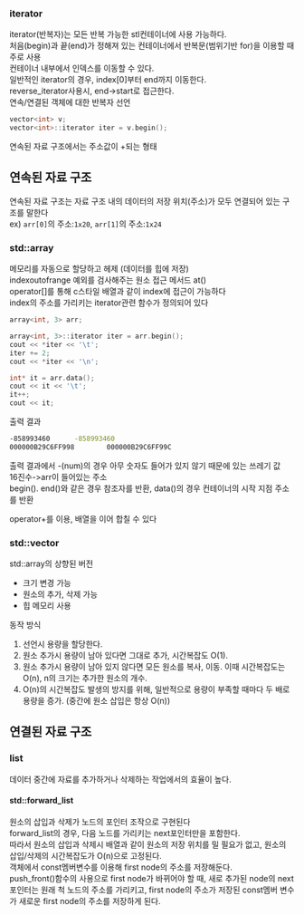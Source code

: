 ### iterator
iterator(반복자)는 모든 반복 가능한 stl컨테이너에 사용 가능하다.  
처음(begin)과 끝(end)가 정해져 있는 컨테이너에서 반복문(범위기반 for)을 이용할 때 주로 사용  
컨테이너 내부에서 인덱스를 이동할 수 있다.  
일반적인 iterator의 경우, index[0]부터 end까지 이동한다.  
reverse_iterator사용시, end->start로 접근한다.  
연속/연결된 객체에 대한 반복자 선언
```cpp
vector<int> v;
vector<int>::iterator iter = v.begin();
```
  
연속된 자료 구조에서는 주소값이 +되는 형태  
  

## 연속된 자료 구조
연속된 자료 구조는 자료 구조 내의 데이터의 저장 위치(주소)가 모두 연결되어 있는 구조를 말한다  
ex) `arr[0]`의 주소:`1x20`, `arr[1]`의 주소:`1x24`  
  
### std::array
메모리를 자동으로 할당하고 헤제 (데이터를 힙에 저장)  
indexoutofrange 예외를 검사해주는 원소 접근 메서드 at()  
operator[]를 통해 c스타일 배열과 같이 index에 접근이 가능하다  
index의 주소를 가리키는 iterator관련 함수가 정의되어 있다  
```cpp
array<int, 3> arr;

array<int, 3>::iterator iter = arr.begin();
cout << *iter << '\t';
iter += 2;
cout << *iter << '\n';

int* it = arr.data();
cout << it << '\t';
it++;
cout << it;
```
출력 결과
```cmd
-858993460      -858993460
000000B29C6FF998        000000B29C6FF99C
```
출력 결과에서 -(num)의 경우 아무 숫자도 들어가 있지 않기 때문에 있는 쓰레기 값  
16진수->arr이 들어있는 주소  
begin(). end()와 같은 경우 참조자를 반환, data()의 경우 컨테이너의 시작 지점 주소를 반환  
  
operator+를 이용, 배열을 이어 합칠 수 있다  
  
  
### std::vector

std::array의 상향된 버전
- 크기 변경 가능
- 원소의 추가, 삭제 가능
- 힙 메모리 사용

동작 방식
1. 선언시 용량을 할당한다.
2. 원소 추가시 용량이 남아 있다면 그대로 추가, 시간복잡도 O(1).
3. 원소 추가시 용량이 남아 있지 않다면 모든 원소를 복사, 이동.  이때 시간복잡도는 O(n), n의 크기는 추가한 원소의 개수.
4. O(n)의 시간복잡도 발생의 방지를 위해, 일반적으로 용량이 부족할 때마다 두 배로 용량을 증가.  (중간에 원소 삽입은 항상 O(n))

## 연결된 자료 구조

### list
데이터 중간에 자료를 추가하거나 삭제하는 작업에서의 효율이 높다.  

#### std::forward_list
원소의 삽입과 삭제가 노드의 포인터 조작으로 구현된다  
forward_list의 경우, 다음 노드를 가리키는 next포인터만을 포함한다.  
따라서 원소의 삽입과 삭제시 배열과 같이 원소의 저장 위치를 밀 필요가 없고, 원소의 삽입/삭제의 시간복잡도가 O(n)으로 고정된다.  
객체에서 const멤버변수를 이용해 first node의 주소를 저장해둔다.  
push_front()함수의 사용으로 first node가 바뀌어야 할 때, 새로 추가된 node의 next포인터는 원래 척 노드의 주소를 가리키고, first node의 주소가 저장된 const멤버 변수가 새로운 first node의 주소를 저장하게 된다.  
